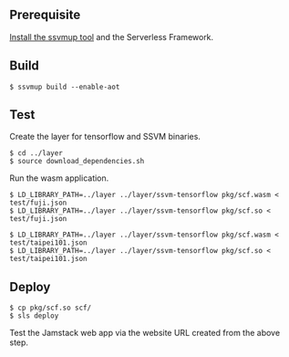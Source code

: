 
## Prerequisite

[Install the ssvmup tool](https://www.secondstate.io/articles/ssvmup/) and the Serverless Framework.

## Build

```
$ ssvmup build --enable-aot
```

## Test

Create the layer for tensorflow and SSVM binaries.

```
$ cd ../layer
$ source download_dependencies.sh
```

Run the wasm application.

```
$ LD_LIBRARY_PATH=../layer ../layer/ssvm-tensorflow pkg/scf.wasm < test/fuji.json
$ LD_LIBRARY_PATH=../layer ../layer/ssvm-tensorflow pkg/scf.so < test/fuji.json

$ LD_LIBRARY_PATH=../layer ../layer/ssvm-tensorflow pkg/scf.wasm < test/taipei101.json
$ LD_LIBRARY_PATH=../layer ../layer/ssvm-tensorflow pkg/scf.so < test/taipei101.json
```

## Deploy

```
$ cp pkg/scf.so scf/
$ sls deploy
```

Test the Jamstack web app via the website URL created from the above step.
